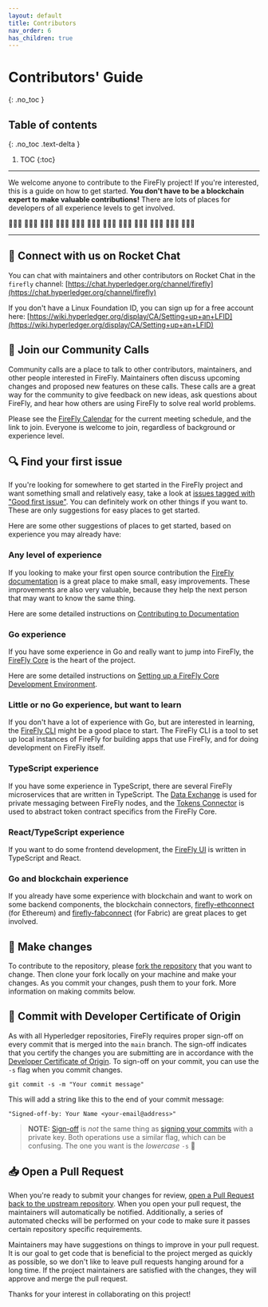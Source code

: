 ```yaml
---
layout: default
title: Contributors
nav_order: 6
has_children: true
---
```


# Contributors' Guide
{: .no_toc }

## Table of contents
{: .no_toc .text-delta }

1. TOC
{:toc}

---

We welcome anyone to contribute to the FireFly project! If you're interested, this is a guide on how to get started. **You don't have to be a blockchain expert to make valuable contributions!** There are lots of places for developers of all experience levels to get involved.

🧑🏽‍💻 👩🏻‍💻 👩🏾‍💻 🧑🏻‍💻 🧑🏿‍💻 👨🏽‍💻 👩🏽‍💻 🧑🏾‍💻 👨🏿‍💻 👨🏾‍💻 👩🏿‍💻 👨🏻‍💻

---

## 🚀 Connect with us on Rocket Chat
You can chat with maintainers and other contributors on Rocket Chat in the `firefly` channel:
[https://chat.hyperledger.org/channel/firefly](https://chat.hyperledger.org/channel/firefly)

If you don't have a Linux Foundation ID, you can sign up for a free account here:
[https://wiki.hyperledger.org/display/CA/Setting+up+an+LFID](https://wiki.hyperledger.org/display/CA/Setting+up+an+LFID)

## 📅 Join our Community Calls
Community calls are a place to talk to other contributors, maintainers, and other people interested in FireFly. Maintainers often discuss upcoming changes and proposed new features on these calls. These calls are a great way for the community to give feedback on new ideas, ask questions about FireFly, and hear how others are using FireFly to solve real world problems.

Please see the [FireFly Calendar](https://lists.hyperledger.org/g/firefly/calendar) for the current meeting schedule, and the link to join. Everyone is welcome to join, regardless of background or experience level.

## 🔍 Find your first issue
If you're looking for somewhere to get started in the FireFly project and want something small and relatively easy, take a look at [issues tagged with "Good first issue"](https://github.com/search?q=repo%3Ahyperledger%2Ffirefly+repo%3Ahyperledger%2Ffirefly-fabconnect+repo%3Ahyperledger%2Ffirefly-cli+repo%3Ahyperledger%2Ffirefly-samples+repo%3Ahyperledger%2Ffirefly-ethconnect+repo%3Ahyperledger%2Ffirefly-dataexchange-https+repo%3Ahyperledger%2Ffirefly-ui+repo%3Ahyperledger%2Ffirefly-cordaconnect+label%3A%22Good+first+issue%22+state%3Aopen&type=Issues&ref=advsearch&l=&l=). You can definitely work on other things if you want to. These are only suggestions for easy places to get started.

Here are some other suggestions of places to get started, based on experience you may already have:

### Any level of experience
If you looking to make your first open source contribution the [FireFly documentation](https://github.com/hyperledger/firefly/tree/main/docs) is a great place to make small, easy improvements. These improvements are also very valuable, because they help the next person that may want to know the same thing.

Here are some detailed instructions on [Contributing to Documentation](./docs_setup.html)

### Go experience
If you have some experience in Go and really want to jump into FireFly, the [FireFly Core](https://github.com/hyperledger/firefly/issues) is the heart of the project.

Here are some detailed instructions on [Setting up a FireFly Core Development Environment](./dev_environment_setup.html).

### Little or no Go experience, but want to learn
If you don't have a lot of experience with Go, but are interested in learning, the [FireFly CLI](https://github.com/hyperledger/firefly-cli/issues) might be a good place to start. The FireFly CLI is a tool to set up local instances of FireFly for building apps that use FireFly, and for doing development on FireFly itself.

### TypeScript experience
If you have some experience in TypeScript, there are several FireFly microservices that are written in TypeScript. The [Data Exchange](https://github.com/hyperledger/firefly-dataexchange-https/issues) is used for private messaging between FireFly nodes, and the [Tokens Connector](https://github.com/hyperledger/firefly-tokens-erc1155/issues) is used to abstract token contract specifics from the FireFly Core.

### React/TypeScript experience
If you want to do some frontend development, the [FireFly UI](https://github.com/hyperledger/firefly-ui/issues) is written in TypeScript and React.

### Go and blockchain experience
If you already have some experience with blockchain and want to work on some backend components, the blockchain connectors, [firefly-ethconnect](https://github.com/hyperledger/firefly-ethconnect/issues) (for Ethereum) and [firefly-fabconnect](https://github.com/hyperledger/firefly-fabconnect/issues) (for Fabric) are great places to get involved.

## 📝 Make changes
To contribute to the repository, please [fork the repository](https://docs.github.com/en/get-started/quickstart/fork-a-repo) that you want to change. Then clone your fork locally on your machine and make your changes. As you commit your changes, push them to your fork. More information on making commits below.

## 📑 Commit with Developer Certificate of Origin
As with all Hyperledger repositories, FireFly requires proper sign-off on every commit that is merged into the `main` branch. The sign-off indicates that you certify the changes you are submitting are in accordance with the [Developer Certificate of Origin](https://developercertificate.org/). To sign-off on your commit, you can use the `-s` flag when you commit changes.

```
git commit -s -m "Your commit message"
```

This will add a string like this to the end of your commit message:

```
"Signed-off-by: Your Name <your-email@address>"
```

> **NOTE:** [Sign-off](https://git-scm.com/docs/git-commit#Documentation/git-commit.txt--s) is _not_ the same thing as [signing your commits](https://git-scm.com/docs/git-commit#Documentation/git-commit.txt--Sltkeyidgt) with a private key. Both operations use a similar flag, which can be confusing. The one you want is the _lowercase_ `-s` 🙂

## 📥 Open a Pull Request
When you're ready to submit your changes for review, [open a Pull Request back to the upstream repository](https://docs.github.com/en/github/collaborating-with-pull-requests/proposing-changes-to-your-work-with-pull-requests/creating-a-pull-request-from-a-fork). When you open your pull request, the maintainers will automatically be notified. Additionally, a series of automated checks will be performed on your code to make sure it passes certain repository specific requirements.

Maintainers may have suggestions on things to improve in your pull request. It is our goal to get code that is beneficial to the project merged as quickly as possible, so we don't like to leave pull requests hanging around for a long time. If the project maintainers are satisfied with the changes, they will approve and merge the pull request.

Thanks for your interest in collaborating on this project!
